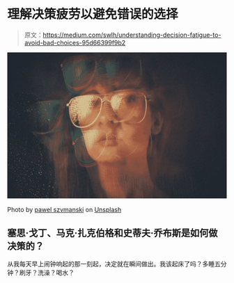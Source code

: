 # 理解决策疲劳以避免错误的选择

> 原文：<https://medium.com/swlh/understanding-decision-fatigue-to-avoid-bad-choices-95d66399f9b2>

![](img/049921fada781d15b2abf299943097fe.png)

Photo by [pawel szvmanski](https://unsplash.com/photos/KwMBAyJk8fs?utm_source=unsplash&utm_medium=referral&utm_content=creditCopyText) on [Unsplash](https://unsplash.com/?utm_source=unsplash&utm_medium=referral&utm_content=creditCopyText)

## 塞思·戈丁、马克·扎克伯格和史蒂夫·乔布斯是如何做决策的？

从我每天早上闹钟响起的那一刻起，决定就在瞬间做出。我该起床了吗？多睡五分钟？刷牙？洗澡？喝水？